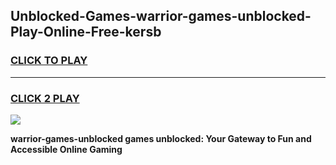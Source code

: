 
## Unblocked-Games-warrior-games-unblocked-Play-Online-Free-kersb
<h3>
<a href="https://premium76.site?title=warrior-games-unblocked&ref=26A">CLICK TO PLAY</a></h3>
<hr>

<h3>
<a href="https://premium76.site?title=warrior-games-unblocked&ref=26A">CLICK 2 PLAY</a>
  
</h3>

<a href="https://premium76.site?title=warrior-games-unblocked&ref=26A"><img src="https://clearcache.store/games.png"></a>


**warrior-games-unblocked games unblocked: Your Gateway to Fun and Accessible Online Gaming**
